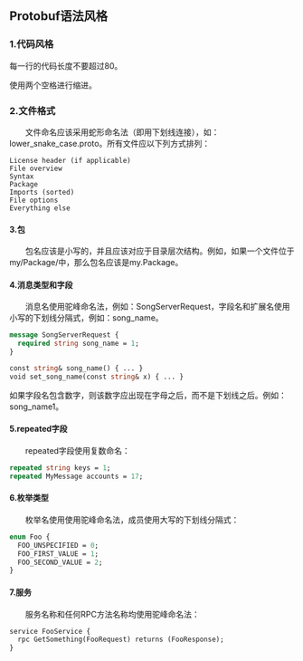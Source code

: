 ## Protobuf语法风格

### 1.代码风格

每一行的代码长度不要超过80。

使用两个空格进行缩进。

### 2.文件格式

  文件命名应该采用蛇形命名法（即用下划线连接），如：lower_snake_case.proto。所有文件应以下列方式排列：

```
License header (if applicable)
File overview
Syntax
Package
Imports (sorted)
File options
Everything else
```

#### 3.包

  包名应该是小写的，并且应该对应于目录层次结构。例如，如果一个文件位于my/Package/中，那么包名应该是my.Package。

#### 4.消息类型和字段

  消息名使用驼峰命名法，例如：SongServerRequest，字段名和扩展名使用小写的下划线分隔式，例如：song_name。

```protobuf
message SongServerRequest {
  required string song_name = 1;
}
```

```protobuf
const string& song_name() { ... }
void set_song_name(const string& x) { ... }
```



如果字段名包含数字，则该数字应出现在字母之后，而不是下划线之后。例如：song_name1。

#### 5.repeated字段

  repeated字段使用复数命名：

```protobuf
repeated string keys = 1;
repeated MyMessage accounts = 17;
```



#### 6.枚举类型

  枚举名使用使用驼峰命名法，成员使用大写的下划线分隔式：

```protobuf
enum Foo {
  FOO_UNSPECIFIED = 0;
  FOO_FIRST_VALUE = 1;
  FOO_SECOND_VALUE = 2;
}
```

#### 7.服务

  服务名称和任何RPC方法名称均使用驼峰命名法：

```protobuf
service FooService {
  rpc GetSomething(FooRequest) returns (FooResponse);
}
```

